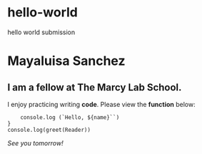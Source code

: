 # hello-world
hello world submission 

# Mayaluisa Sanchez 
## I am a fellow at The Marcy Lab School. 

I enjoy practicing writing **code**. 
Please view the **function** below: 

```const greet = (name) =>{
    console.log (`Hello, ${name}``)
}
console.log(greet(Reader))
```

*See you tomorrow!* 
